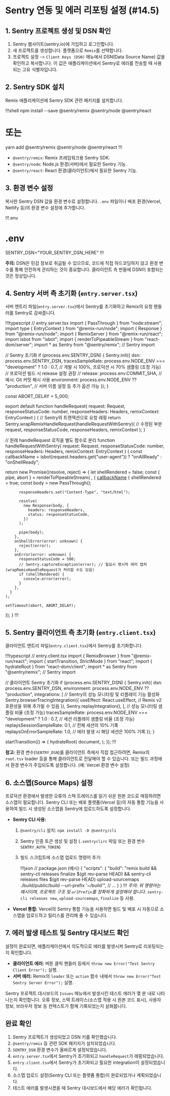 # Sentry 연동 및 에러 리포팅 설정 (#14.5)

## 1. Sentry 프로젝트 생성 및 DSN 확인

1.  Sentry 웹사이트(sentry.io)에 가입하고 로그인합니다.
2.  새 프로젝트를 생성합니다. 플랫폼으로 `Remix`를 선택합니다.
3.  프로젝트 설정 -> `Client Keys (DSN)` 메뉴에서 DSN(Data Source Name) 값을 확인하고 복사합니다. 이 값은 애플리케이션에서 Sentry로 에러를 전송할 때 사용되는 고유 식별자입니다.

## 2. Sentry SDK 설치

Remix 애플리케이션에 Sentry SDK 관련 패키지를 설치합니다.

!!!shell
npm install --save @sentry/remix @sentry/node @sentry/react
# 또는
yarn add @sentry/remix @sentry/node @sentry/react
!!!

-   `@sentry/remix`: Remix 프레임워크용 Sentry SDK.
-   `@sentry/node`: Node.js 환경(서버)에서 필요한 Sentry 기능.
-   `@sentry/react`: React 환경(클라이언트)에서 필요한 Sentry 기능.

## 3. 환경 변수 설정

복사한 Sentry DSN 값을 환경 변수로 설정합니다. `.env` 파일이나 배포 환경(Vercel, Netlify 등)의 환경 변수 설정에 추가합니다.

!!!.env
# .env
SENTRY_DSN="YOUR_SENTRY_DSN_HERE"
!!!

**주의:** DSN은 민감 정보로 취급될 수 있으므로, 코드에 직접 하드코딩하지 않고 환경 변수를 통해 안전하게 관리하는 것이 중요합니다. 클라이언트 측 번들에 DSN이 포함되는 것은 정상입니다.

## 4. Sentry 서버 측 초기화 (`entry.server.tsx`)

서버 엔트리 파일(`entry.server.tsx`)에서 Sentry를 초기화하고 Remix의 요청 핸들러를 Sentry로 감싸줍니다.

!!!typescript
// entry.server.tsx
import { PassThrough } from "node:stream";
import type { EntryContext } from "@remix-run/node";
import { Response } from "@remix-run/node";
import { RemixServer } from "@remix-run/react";
import isbot from "isbot";
import { renderToPipeableStream } from "react-dom/server";
import * as Sentry from "@sentry/remix"; // Sentry import

// Sentry 초기화
if (process.env.SENTRY_DSN) {
  Sentry.init({
    dsn: process.env.SENTRY_DSN,
    tracesSampleRate: process.env.NODE_ENV === "development" ? 1.0 : 0.7, // 개발 시 100%, 프로덕션 시 70% 샘플링 (조정 가능)
    // 프로덕션 빌드 시 release 설정 권장
    // release: process.env.COMMIT_SHA, // 예시: Git 커밋 해시 사용
    environment: process.env.NODE_ENV ?? "production",
    // 서버 이름 설정 등 추가 옵션 가능
  });
}

const ABORT_DELAY = 5_000;

export default function handleRequest(
  request: Request,
  responseStatusCode: number,
  responseHeaders: Headers,
  remixContext: EntryContext
) {
  // Sentry의 트랜잭션으로 요청 래핑
  return Sentry.wrapRemixHandleRequest(handleRequestWithSentry)( // 수정된 부분
    request,
    responseStatusCode,
    responseHeaders,
    remixContext
  );
}

// 원래 handleRequest 로직을 별도 함수로 분리
function handleRequestWithSentry(
  request: Request,
  responseStatusCode: number,
  responseHeaders: Headers,
  remixContext: EntryContext
) {
  const callbackName = isbot(request.headers.get("user-agent"))
    ? "onAllReady"
    : "onShellReady";

  return new Promise((resolve, reject) => {
    let shellRendered = false;
    const { pipe, abort } = renderToPipeableStream(
      <RemixServer
        context={remixContext}
        url={request.url}
        abortDelay={ABORT_DELAY}
      />,
      {
        [callbackName]() {
          shellRendered = true;
          const body = new PassThrough();

          responseHeaders.set("Content-Type", "text/html");

          resolve(
            new Response(body, {
              headers: responseHeaders,
              status: responseStatusCode,
            })
          );

          pipe(body);
        },
        onShellError(error: unknown) {
          reject(error);
        },
        onError(error: unknown) {
          responseStatusCode = 500;
          // Sentry.captureException(error); // 필요시 명시적 에러 캡처 (wrapRemixHandleRequest가 처리할 수도 있음)
          if (shellRendered) {
            console.error(error);
          }
        },
      }
    );

    setTimeout(abort, ABORT_DELAY);
  });
}
!!!

## 5. Sentry 클라이언트 측 초기화 (`entry.client.tsx`)

클라이언트 엔트리 파일(`entry.client.tsx`)에서 Sentry를 초기화합니다.

!!!typescript
// entry.client.tsx
import { RemixBrowser } from "@remix-run/react";
import { startTransition, StrictMode } from "react";
import { hydrateRoot } from "react-dom/client";
import * as Sentry from "@sentry/remix"; // Sentry import

// 클라이언트 Sentry 초기화
if (process.env.SENTRY_DSN) {
  Sentry.init({
    dsn: process.env.SENTRY_DSN,
    environment: process.env.NODE_ENV ?? "production",
    integrations: [
      // Sentry의 성능 모니터링 및 리플레이 기능 활성화
      Sentry.browserTracingIntegration({
        useEffect: React.useEffect, // Remix v2 호환성을 위해 추가될 수 있음
      }),
      Sentry.replayIntegration(),
    ],
    // 성능 모니터링 샘플링 비율 (조정 가능)
    tracesSampleRate: process.env.NODE_ENV === "development" ? 1.0 : 0.7,
    // 세션 리플레이 샘플링 비율 (조정 가능)
    replaysSessionSampleRate: 0.1, // 전체 세션의 10% 기록
    replaysOnErrorSampleRate: 1.0, // 에러 발생 시 해당 세션은 100% 기록
  });
}

startTransition(() => {
  hydrateRoot(
    document,
    <StrictMode>
      <RemixBrowser />
    </StrictMode>
  );
});
!!!

**참고:** 환경 변수(`SENTRY_DSN`)를 클라이언트 측에서 직접 접근하려면, Remix의 `root.tsx` loader 등을 통해 클라이언트로 전달해야 할 수 있습니다. 또는 빌드 과정에서 환경 변수가 주입되도록 설정합니다. (예: Vercel 환경 변수 설정)

## 6. 소스맵(Source Maps) 설정

프로덕션 환경에서 발생한 오류의 스택 트레이스를 읽기 쉬운 원본 코드로 매핑하려면 소스맵이 필요합니다. Sentry CLI 또는 배포 플랫폼(Vercel 등)의 자동 통합 기능을 사용하여 빌드 시 생성된 소스맵을 Sentry에 업로드하도록 설정합니다.

-   **Sentry CLI 사용:**
    1.  `@sentry/cli` 설치: `npm install -D @sentry/cli`
    2.  Sentry 인증 토큰 생성 및 설정 (`.sentryclirc` 파일 또는 환경 변수 `SENTRY_AUTH_TOKEN`)
    3.  빌드 스크립트에 소스맵 업로드 명령어 추가:

        !!!json
        // package.json (예시)
        {
          "scripts": {
            "build": "remix build && sentry-cli releases finalize $(git rev-parse HEAD) && sentry-cli releases files $(git rev-parse HEAD) upload-sourcemaps ./build/public/build --url-prefix '~/build'",
            // ...
          }
        }
        !!!
        *주의: 위 명령어는 예시이며, 프로젝트 구조 및 `urlPrefix`를 정확하게 설정해야 합니다.* `sentry-cli releases new`, `upload-sourcemaps`, `finalize` 등 사용.
-   **Vercel 통합:** Vercel의 Sentry 통합 기능을 사용하면 빌드 및 배포 시 자동으로 소스맵을 업로드하고 릴리스를 관리해 줄 수 있습니다.

## 7. 에러 발생 테스트 및 Sentry 대시보드 확인

설정이 완료되면, 애플리케이션에서 의도적으로 에러를 발생시켜 Sentry로 리포팅되는지 확인합니다.

-   **클라이언트 에러:** 버튼 클릭 핸들러 등에서 `throw new Error("Test Sentry Client Error");` 실행.
-   **서버 에러:** Remix의 `loader` 또는 `action` 함수 내에서 `throw new Error("Test Sentry Server Error");` 실행.

Sentry 프로젝트 대시보드의 `Issues` 메뉴에서 발생시킨 테스트 에러가 몇 분 내로 나타나는지 확인합니다. 오류 정보, 스택 트레이스(소스맵 적용 시 원본 코드 표시), 사용자 정보, 브라우저 정보 등 컨텍스트가 함께 기록되었는지 살펴봅니다.

## 완료 확인

1.  Sentry 프로젝트가 생성되었고 DSN 키를 확인했습니다.
2.  `@sentry/remix` 등 관련 SDK 패키지가 설치되었습니다.
3.  `SENTRY_DSN` 환경 변수가 올바르게 설정되었습니다.
4.  `entry.server.tsx`에서 Sentry가 초기화되고 `handleRequest`가 래핑되었습니다.
5.  `entry.client.tsx`에서 Sentry가 초기화되고 필요한 integration이 설정되었습니다.
6.  소스맵 업로드 설정(Sentry CLI 또는 플랫폼 통합)이 완료되었거나 계획되었습니다.
7.  테스트 에러를 발생시켰을 때 Sentry 대시보드에서 해당 에러가 확인됩니다. 